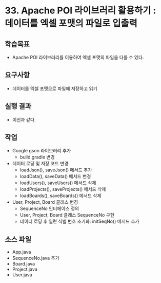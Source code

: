 # 33. Apache POI 라이브러리 활용하기 : 데이터를 엑셀 포맷의 파일로 입출력

## 학습목표

- Apache POI 라이브러리를 이용하여 엑셀 포맷의 파일을 다룰 수 있다.

## 요구사항

- 데이터를 엑셀 포맷으로 파일에 저장하고 읽기

## 실행 결과

- 이전과 같다.

## 작업

- Google gson 라이브러리 추가
  - build.gradle 변경
- 데이터 로딩 및 저장 코드 변경
  - loadJson(), saveJson() 메서드 추가
  - loadData(), saveData() 메서드 변경
  - loadUsers(), saveUsers() 메서드 삭제
  - loadProjects(), saveProjects() 메서드 삭제
  - loadBoards(), saveBoards() 메서드 삭제
- User, Project, Board 클래스 변경
  - SequenceNo 인터페이스 정의
  - User, Project, Board 클래스 SequenceNo 구현
  - 데이터 로딩 후 일련 식별 번호 초기화: initSeqNo() 메서드 추가
 
## 소스 파일

- App.java
- SequenceNo.java 추가
- Board.java
- Project.java
- User.java